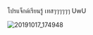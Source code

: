 โปรแจ็กด์เรียนรู้
เทสๆๆๆๆๆๆ
UwU

![20191017_174948](https://user-images.githubusercontent.com/89632322/139389617-18300b47-b92e-43f4-806c-1b00e10d526c.jpg)
